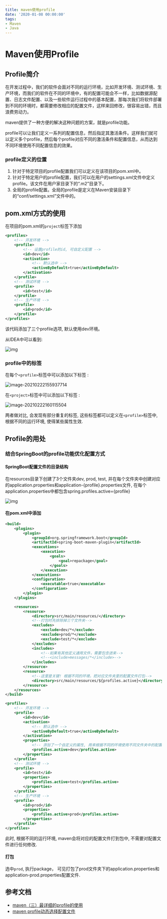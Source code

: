 ```yaml
---
title: maven使用profile
date: '2020-01-08 00:00:00'
tags:
- Maven
- Java
---
```


# Maven使用Profile

## Profile简介

在开发过程中，我们的软件会面对不同的运行环境，比如开发环境、测试环境、生产环境，而我们的软件在不同的环境中，有的配置可能会不一样，比如数据源配置、日志文件配置、以及一些软件运行过程中的基本配置，那每次我们将软件部署到不同的环境时，都需要修改相应的配置文件，这样来回修改，很容易出错，而且浪费劳动力。

maven提供了一种方便的解决这种问题的方案，就是profile功能。

profile可以让我们定义一系列的配置信息，然后指定其激活条件。这样我们就可以定义多个profile，然后每个profile对应不同的激活条件和配置信息，从而达到不同环境使用不同配置信息的效果。

### profile定义的位置

1. 针对于特定项目的profile配置我们可以定义在该项目的pom.xml中。
2. 针对于特定用户的profile配置，我们可以在用户的settings.xml文件中定义profile。该文件在用户家目录下的“.m2”目录下。
3. 全局的profile配置。全局的profile是定义在Maven安装目录下的“conf/settings.xml”文件中的。

## pom.xml方式的使用

在项目的pom.xml的`project`标签下添加

```xml
<profiles>
    <!-- 开发环境 -->
    <profile>
        <!-- 设置profile的id, 可自定义配置 -->
        <id>dev</id>
        <activation>
            <!-- 默认选中 -->
            <activeByDefault>true</activeByDefault>
        </activation>
    </profile>
    <!-- 测试环境 -->
    <profile>
        <id>test</id>
    </profile>
    <!-- 生产环境 -->
    <profile>
        <id>prod</id>
    </profile>
</profiles>
```

该代码添加了三个profile选项, 默认使用dev环境。

从IDEA中可以看到:

![img](https://gitee.com/swang-harbin/pic-bed/raw/master/images/2021/20210222155502.png)

### profile中的标签

在每个`<profile>`标签中可以添加以下标签 :

![image-20210222155937714](https://gitee.com/swang-harbin/pic-bed/raw/master/images/2021/20210222155938.png)

在`<project>`标签中可以添加以下标签 :

![image-20210222160115504](https://gitee.com/swang-harbin/pic-bed/raw/master/images/2021/20210222160115.png)

两者做对比, 会发现有部分重复的标签, 这些标签都可以定义在`<profile>`标签中, 根据不同的运行环境, 使得某些属性生效.

## Profile的用处

### 结合SpringBoot的profile功能优化配置方式

#### SpringBoot配置文件的目录结构

在resources目录下创建了3个文件夹dev, prod, test, 并在每个文件夹中创建对应的application.properties和application-{profile}.properties文件, 在每个application.properties中都包含spring.profiles.active={profile}

![img](https://gitee.com/swang-harbin/pic-bed/raw/master/images/2021/20210222155544.png)

#### 在pom.xml中添加

```xml
<build>
    <plugins>
        <plugin>
            <groupId>org.springframework.boot</groupId>
            <artifactId>spring-boot-maven-plugin</artifactId>
            <executions>
                <execution>
                    <goals>
                        <goal>repackage</goal>
                    </goals>
                </execution>
            </executions>
            <configuration>
                <executable>true</executable>
            </configuration>
        </plugin>
    </plugins>

    <resources>
        <resource>
            <directory>src/main/resources/</directory>
            <!--打包时先排除掉三个文件夹-->
            <excludes>
                <exclude>dev/*</exclude>
                <exclude>prod/*</exclude>
                <exclude>test/*</exclude>
            </excludes>
            <includes>
                <!--如果有其他定义通用文件，需要包含进来-->
                <!--<include>messages/*</include>-->
            </includes>
        </resource>
        <resource>
            <!--这里是关键! 根据不同的环境，把对应文件夹里的配置文件打包-->
            <directory>src/main/resources/${profiles.active}</directory>
        </resource>
    </resources>
</build>

<profiles>
    <!-- 开发环境 -->
    <profile>
        <id>dev</id>
        <activation>
            <!-- 默认选中 -->
            <activeByDefault>true</activeByDefault>
        </activation>
        <properties>
            <!-- 添加了一个自定义的属性, 用来根据不同的环境使用不同文件夹中的配置文件 -->
            <profiles.active>dev</profiles.active>
        </properties>
    </profile>
    <!-- 测试环境 -->
    <profile>
        <id>test</id>
        <properties>
            <profiles.active>test</profiles.active>
        </properties>
    </profile>
    <!-- 生产环境 -->
    <profile>
        <id>prod</id>
        <properties>
            <profiles.active>prod</profiles.active>
        </properties>
    </profile>
</profiles>
```

此时, 根据不同的运行环境, maven会将对应的配置文件打到包中, 不需要对配置文件进行任何修改.

#### 打包

选中`prod`, 执行package， 可见打包了prod文件夹下的application.properties和application-prod.properties配置文件.

## 参考文档

- [maven（三）最详细的profile的使用](https://blog.csdn.net/java_collect/article/details/83870215)
- [maven profile动态选择配置文件](https://www.cnblogs.com/0201zcr/p/6262762.html)
